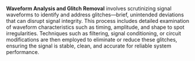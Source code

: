 **Waveform Analysis and Glitch Removal** involves scrutinizing signal waveforms to identify and address glitches—brief, unintended deviations that can disrupt signal integrity. This process includes detailed examination of waveform characteristics such as timing, amplitude, and shape to spot irregularities. Techniques such as filtering, signal conditioning, or circuit modifications are then employed to eliminate or reduce these glitches, ensuring the signal is stable, clean, and accurate for reliable system performance.
